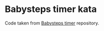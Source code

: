 # Babysteps timer kata

Code taken from [Babysteps timer](https://github.com/dtanzer/babystepstimer) repository.